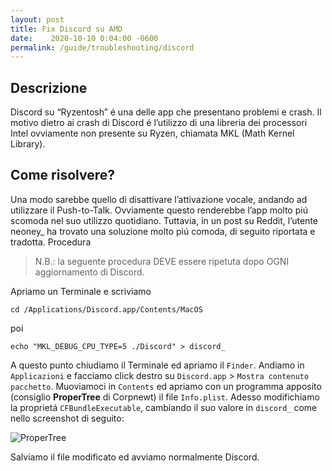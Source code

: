 ```yaml
---
layout: post
title: Fix Discord su AMD
date:    2020-10-10 0:04:00 -0600
permalink: /guide/troubleshooting/discord
---
```


## Descrizione

Discord su “Ryzentosh” é una delle app che presentano problemi e crash.
Il motivo dietro ai crash di Discord é l’utilizzo di una libreria dei processori Intel ovviamente non presente su Ryzen, chiamata MKL (Math Kernel Library).

## Come risolvere?

Una modo sarebbe quello di disattivare l’attivazione vocale, andando ad utilizzare il Push-to-Talk. Ovviamente questo renderebbe l’app molto piú scomoda nel suo utilizzo quotidiano.
Tuttavia, in un post su Reddit, l’utente neoney_ ha trovato una soluzione molto piú comoda, di seguito riportata e tradotta.
Procedura

> N.B.: la seguente procedura DEVE essere ripetuta dopo OGNI aggiornamento di Discord.

Apriamo un Terminale e scriviamo

```cd /Applications/Discord.app/Contents/MacOS```

poi

```echo "MKL_DEBUG_CPU_TYPE=5 ./Discord" > discord_```

A questo punto chiudiamo il Terminale ed apriamo il `Finder`. Andiamo in `Applicazioni` e facciamo click destro su `Discord.app` > `Mostra contenuto pacchetto`. Muoviamoci in `Contents` ed apriamo con un programma apposito (consiglio **ProperTree** di Corpnewt) il file `Info.plist`. Adesso modifichiamo la proprietá `CFBundleExecutable`, cambiando il suo valore in `discord_` come nello screenshot di seguito:

![ProperTree](../../images/Guide/fixdiscord/propertree.png)

Salviamo il file modificato ed avviamo normalmente Discord.